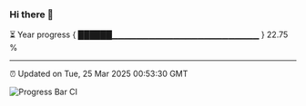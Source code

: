 ### Hi there 👋

⏳ Year progress { ██████▁▁▁▁▁▁▁▁▁▁▁▁▁▁▁▁▁▁▁▁▁▁▁▁ } 22.75 %

---

⏰ Updated on Tue, 25 Mar 2025 00:53:30 GMT

![Progress Bar CI](https://github.com/Shyam-Makwana/GitHub-Actions-Demo/workflows/Progress%20Bar%20CI/badge.svg)
